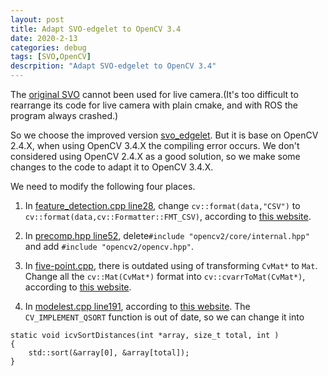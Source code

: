 ```yaml
---
layout: post
title: Adapt SVO-edgelet to OpenCV 3.4
date: 2020-2-13
categories: debug
tags: [SVO,OpenCV]
descrpition: "Adapt SVO-edgelet to OpenCV 3.4"
---
```


The [original SVO](https://github.com/uzh-rpg/rpg_svo) cannot been used for live camera.(It's too difficult to rearrange its code for live camera with plain cmake, and with ROS the program always crashed.)<br/>

So we choose the improved version [svo_edgelet](https://github.com/HeYijia/svo_edgelet). But it is base on OpenCV 2.4.X, when using OpenCV 3.4.X the compiling error occurs. We don't considered using OpenCV 2.4.X as a good solution, so we make some changes to the code to adapt it to OpenCV 3.4.X.<br/>

We need to modify the following four places.<br/>
1. In [feature_detection.cpp line28](https://github.com/HeYijia/svo_edgelet/blob/master/src/feature_detection.cpp#L28), change <code>cv::format(data,"CSV")</code> to <code>cv::format(data,cv::Formatter::FMT_CSV)</code>, according to [this website](https://qiita.com/wakaba130/items/ae7cdd4b9a9c38fbc971).<br/>

2. In [precomp.hpp line52](https://github.com/HeYijia/svo_edgelet/blob/master/include/precomp.hpp#L52), delete<code>#include "opencv2/core/internal.hpp"</code> and add <code>#include "opencv2/opencv.hpp"</code>.<br/>

3. In [five-point.cpp](https://github.com/HeYijia/svo_edgelet/blob/master/src/five-point.cpp), there is outdated using of transforming <code>CvMat*</code> to <code>Mat</code>. Change all the <code>cv::Mat(CvMat*)</code> format into <code>cv::cvarrToMat(CvMat*)</code>, according to [this website](https://blog.csdn.net/weixin_38213410/article/details/89522583).<br/>

4. In [modelest.cpp line191](https://github.com/HeYijia/svo_edgelet/blob/master/src/modelest.cpp#L191), according to [this website](https://stackoverflow.com/questions/30991658/upgrading-from-opencv-2-4-to-opencv-3-0/48227355). The <code>CV_IMPLEMENT_QSORT</code> function is out of date, so we can change it into <br/>

```
static void icvSortDistances(int *array, size_t total, int )
{
    std::sort(&array[0], &array[total]);
}
```